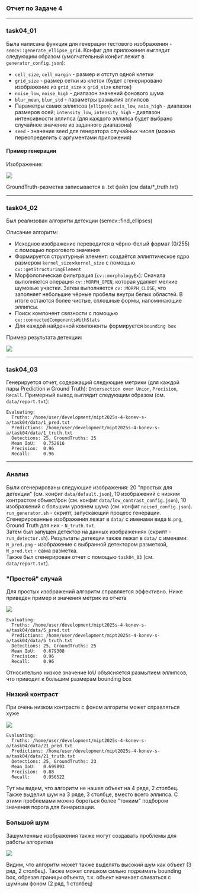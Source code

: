 ### Отчет по Задаче 4
---
### task04_01

Была написана функция для генерации тестового изображения - `semcv::generate_ellipse_grid`. Конфиг для приложения выглядит следующим образом (умолчательный конфиг лежит в `generator_config.json`):
- `cell_size`, `cell_margin` - размер и отступ одной клетки
- `grid_size` - размер сетки из клеток (будет сгенерировано изображение из `grid_size` x `grid_size` клеток)
- `noise_low`, `noise_high` - диапазон значений фонового шума
- `blur_mean`, `blur_std` - параметры размытия эллипсов 
- Параметры самих эллипсов (`ellipse`): `axis_low`, `axis_high` - диапазон размеров осей; `intensity_low`, `intensity_high` - диапазон интенсивности эллипса (для каждого эллипса будет выбрано случайное значение из заданного диапазона)
- `seed` - значение seed для генератора случайных чисел (можно переопределить с аргументами приложения)


#### Пример генерации

Изображение:

![](data/1.png)

GroundTruth-разметка записывается в .txt файл (см data/*_truth.txt)

---
### task04_02

Был реализован алгоритм детекции (semcv::find_ellipses)

Описание алгоритм:
- Исходное изображение переводится в чёрно-белый формат (0/255) с помощью порогового значения
- Формируется структурный элемент: cоздаётся эллиптическое ядро размером `kernel_size`×`kernel_size` с помощью `cv::getStructuringElement`
- Морфологическая фильтрация (`cv::morphologyEx`): Сначала выполняется операция `cv::MORPH_OPEN`, которая удаляет мелкие шумовые участки. Затем выполняется `cv::MORPH_CLOSE`, что заполняет небольшие чёрные пробелы внутри белых областей. В итоге остаются более чистые, сплошные формы, напоминающие эллипсы.
- Поиск компонент связности c помощью `cv::connectedComponentsWithStats`
- Для каждой найденной компоненты формируется `bounding box`

Пример результата детекции:

![](data/1_pred.png)

---
### task04_03

Генерируется отчет, содержащий следующие метрики (для каждой пары Prediction и Ground Truth): `Intersection over Union`, `Precision`, `Recall`. Примерный вывод выглядит следующим образом (см. `data/report.txt`):
```
Evaluating:
  Truths: /home/user/development/mipt2025s-4-konev-s-a/task04/data/1_pred.txt
  Predictions: /home/user/development/mipt2025s-4-konev-s-a/task04/data/1_truth.txt
  Detections: 25, GroundTruths: 25
  Mean IoU:   0.752616
  Precision:  0.96
  Recall:     0.96
```

---
### Анализ

Были сгенерированы следующие изображения: 20 "простых для детекции" (см. конфиг `data/default.json`), 10 изображений с низким контрастом объект/фон (см. конфиг `data/low_contrast_config.json`), 10 изображений с большим уровнем шума (см. конфиг `noised_config.json`). `run_generator.sh` - скрипт, запускающий процесс генерации. Сгенерированные изображения лежат в `data/` с именами  вида `N.png`, Ground Truth для них - `N_truth.txt`.\
Затем был запущен детектор на данных изображениях (скрипт - `run_detector.sh`). Результаты детекции также лежат в `data/` с именами: `N_pred.png` - изображение с выбранной детектором разметкой, `N_pred.txt` - сама разметка.\
Также был сгенерирован отчет с помощью `task04_03` (см. `data/report.txt`).

### "Простой" случай

Для простых изображений алгоритм справляется эффективно. Ниже приведен пример и значения метрик из отчета

![](data/5_pred.png)

```
Evaluating:
  Truths: /home/user/development/mipt2025s-4-konev-s-a/task04/data/5_pred.txt
  Predictions: /home/user/development/mipt2025s-4-konev-s-a/task04/data/5_truth.txt
  Detections: 25, GroundTruths: 25
  Mean IoU:   0.679308
  Precision:  0.96
  Recall:     0.96
```

Относительно низкое значение IoU объясняется размытием эллипсов, что приводит к большим размерам bounding box

### Низкий контраст

При очень низком контрасте с фоном алгоритм может справляться хуже

![](data/21_pred.png)

```
Evaluating:
  Truths: /home/user/development/mipt2025s-4-konev-s-a/task04/data/21_pred.txt
  Predictions: /home/user/development/mipt2025s-4-konev-s-a/task04/data/21_truth.txt
  Detections: 25, GroundTruths: 23
  Mean IoU:   0.699893
  Precision:  0.88
  Recall:     0.956522
```

Тут мы видим, что алгоритм не нашел объект на 4 ряде, 2 столбец. Также выделил шум на 3 ряде, 3 столбце, вместо всего эллипса. С этими проблемами можно бороться более "тонким" подбором значения порога для бинаризации.

### Большой шум

Зашумленные изображения также могут создавать проблемы для работы алгоритма

![](data/32_pred.png)

Видим, что алгоритм может также выделять высокий шум как объект (3 ряд, 2 столбец). Также может слишком сильно поджимать bounding box, обрезая границы объекта, т.к. объект начинает сливаться с шумным фоном (2 ряд, 1 столбец)

